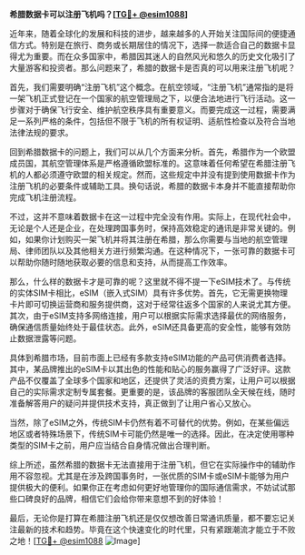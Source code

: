 **希腊数据卡可以注册飞机吗？[[TG💪+ @esim1088](https://t.me/s/esim1088)]**

近年来，随着全球化的发展和科技的进步，越来越多的人开始关注国际间的便捷通信方式。特别是在旅行、商务或长期居住的情况下，选择一款适合自己的数据卡显得尤为重要。而在众多国家中，希腊因其迷人的自然风光和悠久的历史文化吸引了大量游客和投资者。那么问题来了，希腊的数据卡是否真的可以用来注册飞机呢？

首先，我们需要明确“注册飞机”这个概念。在航空领域，“注册飞机”通常指的是将一架飞机正式登记在一个国家的航空管理局之下，以便合法地进行飞行活动。这一步骤对于确保飞行安全、维护航空秩序具有重要意义。而要完成这一过程，需要满足一系列严格的条件，包括但不限于飞机的所有权证明、适航性检查以及符合当地法律法规的要求。

回到希腊数据卡的问题上，我们可以从几个方面来分析。首先，希腊作为一个欧盟成员国，其航空管理体系是严格遵循欧盟标准的。这意味着任何希望在希腊注册飞机的人都必须遵守欧盟的相关规定。然而，这些规定中并没有提到使用数据卡作为注册飞机的必要条件或辅助工具。换句话说，希腊的数据卡本身并不能直接帮助你完成飞机注册流程。

不过，这并不意味着数据卡在这一过程中完全没有作用。实际上，在现代社会中，无论是个人还是企业，在处理跨国事务时，保持高效稳定的通讯是非常关键的。例如，如果你计划购买一架飞机并将其注册在希腊，那么你需要与当地的航空管理局、律师团队以及其他相关方进行频繁沟通。在这种情况下，一张可靠的数据卡可以帮助你随时随地获取必要的信息和支持，从而提高工作效率。

那么，什么样的数据卡才是可靠的呢？这里就不得不提一下eSIM技术了。与传统的实体SIM卡相比，eSIM（嵌入式SIM）具有许多优势。首先，它无需更换物理卡片即可切换运营商和服务提供商，这对于经常往返多个国家的人来说尤其方便。其次，由于eSIM支持多网络连接，用户可以根据实际需求选择最优的网络服务，确保通信质量始终处于最佳状态。此外，eSIM还具备更高的安全性，能够有效防止数据泄露等问题。

具体到希腊市场，目前市面上已经有多款支持eSIM功能的产品可供消费者选择。其中，某品牌推出的eSIM卡以其出色的性能和贴心的服务赢得了广泛好评。这款产品不仅覆盖了全球多个国家和地区，还提供了灵活的资费方案，让用户可以根据自己的实际需求定制专属套餐。更重要的是，该品牌的客服团队全天候在线，随时准备解答用户的疑问并提供技术支持，真正做到了让用户省心又放心。

当然，除了eSIM之外，传统SIM卡仍然有着不可替代的优势。例如，在某些偏远地区或者特殊场景下，传统SIM卡可能仍然是唯一的选择。因此，在决定使用哪种类型的SIM卡之前，用户应当结合自身情况做出合理判断。

综上所述，虽然希腊的数据卡无法直接用于注册飞机，但它在实际操作中的辅助作用不容忽视。尤其是在涉及跨国事务时，一张优质的SIM卡或eSIM卡能够为用户提供极大的便利。如果你正在考虑如何更好地管理你的国际通信需求，不妨试试那些口碑良好的品牌，相信它们会给你带来意想不到的好体验！

最后，无论你是打算在希腊注册飞机还是仅仅想改善日常通讯质量，都不要忘记关注最新的技术和趋势。毕竟在这个快速变化的时代里，只有紧跟潮流才能立于不败之地！[[TG💪+ @esim1088](https://t.me/s/esim1088) ![Image](https://i.postimg.cc/4NQfJmqS/Snipaste-2025-05-13-00-14-12.png)]